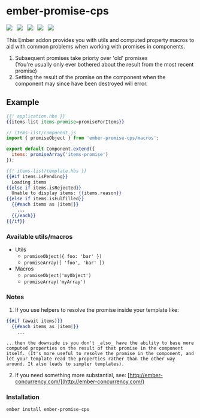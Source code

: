 # ember-promise-cps

<a href="http://emberobserver.com/addons/ember-promise-cps"><img src="http://emberobserver.com/badges/ember-promise-cps.svg"></a> &nbsp; <a href="https://david-dm.org/amk221/ember-promise-cps#badge-embed"><img src="https://david-dm.org/amk221/ember-promise-cps.svg"></a> &nbsp; <a href="https://david-dm.org/amk221/ember-promise-cps#dev-badge-embed"><img src="https://david-dm.org/amk221/ember-promise-cps/dev-status.svg"></a> &nbsp; <a href="https://codeclimate.com/github/amk221/ember-promise-cps"><img src="https://codeclimate.com/github/amk221/ember-promise-cps/badges/gpa.svg" /></a> &nbsp; <a href="http://travis-ci.org/amk221/ember-promise-cps"><img src="https://travis-ci.org/amk221/ember-promise-cps.svg?branch=master"></a>

This Ember addon provides you with utils and computed property macros to aid with common problems when working with promises in components.

1. Subsequent promises take priorty over 'old' promises<br>
  (You're usually only ever bothered about the result from the most recent promise)
2. Setting the result of the promise on the component when the component may since have been destroyed will error.

## Example

```handlebars
{{! application.hbs }}
{{items-list items-promise=promiseForItems}}
```

```javascript
// items-list/component.js
import { promiseObject } from 'ember-promise-cps/macros';

export default Component.extend({
  items: promiseArray('items-promise')
});
```

```handlebars
{{! items-list/template.hbs }}
{{#if items.isPending}}
  Loading items
{{else if items.isRejected}}
  Unable to display items: {{items.reason}}
{{else if items.isFulfilled}}
  {{#each items as |item|}}
    ...
  {{/each}}
{{/if}}
```

### Available utils/macros

* Utils
  * `promiseObject({ foo: 'bar' })`
  * `promiseArray([ 'foo', 'bar' ])`
* Macros
  * `promiseObject('myObject')`
  * `promiseArray('myArray')`

### Notes

1. If you use helpers to resolve the promise inside your template like:
  ```handlebars
  {{#if (await items)}}
    {{#each items as |item|}}
      ...
  ```   

    ...then the downside is you don't _also_ have the ability to base more computed properties on the result of that promise in the component itself. (It's more useful to resolve the promise in the component, and let your template read the properties rather than the other way around. It also leads to simpler templates).

2. If you need something more substantial, see:
[http://ember-concurrency.com/](http://ember-concurrency.com/)


### Installation
```
ember install ember-promise-cps
```
